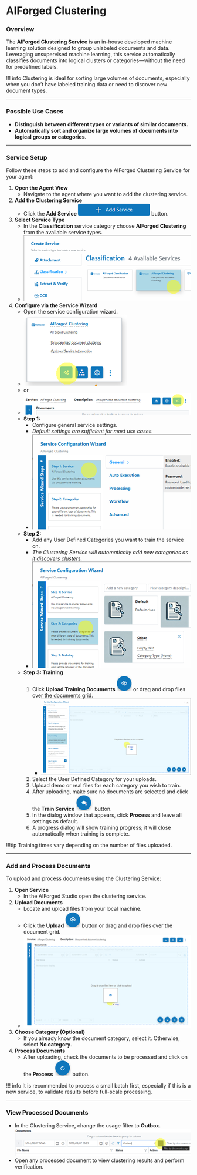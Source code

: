 # AIForged Clustering

### Overview

The **AIForged Clustering Service** is an in-house developed machine learning solution designed to group unlabeled documents and data. Leveraging unsupervised machine learning, this service automatically classifies documents into logical clusters or categories—without the need for predefined labels.

!!! info
    Clustering is ideal for sorting large volumes of documents, especially when you don’t have labeled training data or need to discover new document types.

***

### Possible Use Cases

* **Distinguish between different types or variants of similar documents.**
* **Automatically sort and organize large volumes of documents into logical groups or categories.**

***

### Service Setup

Follow these steps to add and configure the AIForged Clustering Service for your agent:

1. **Open the Agent  View**
      - Navigate to the agent where you want to add the clustering service.
2. **Add the Clustering Service**
      - Click the **Add Service** ![](../../assets/image%20%2814%29%20%281%29%20%281%29%20%281%29.png) button.
3. **Select Service Type**
      - In the **Classification** service category choose **AIForged Clustering** from the available service types.
      - ![](../../assets/image%20%2815%29%20%281%29%20%281%29%20%281%29.png)
4. **Configure via the Service Wizard**
      - Open the service configuration wizard.
      - ![](../../assets/image%20%2816%29%20%281%29%20%281%29%20%281%29.png)
      - or 
      - ![](../../assets/image%20%2817%29%20%281%29%20%281%29%20%281%29.png)
      - **Step 1:**
          - Configure general service settings.
          - *Default settings are sufficient for most use cases.*
          - ![](../../assets/image%20%2818%29%20%281%29%20%281%29%20%281%29.png)
      - **Step 2:**
          - Add any User Defined Categories you want to train the service on.
          - *The Clustering Service will automatically add new categories as it discovers clusters.*
          - ![](../../assets/image%20%2819%29%20%281%29%20%281%29%20%281%29.png)
      - **Step 3: Training**
          1. Click **Upload Training Documents** ![](../../assets/image%20%2820%29%20%281%29%20%281%29%20%281%29.png) or drag and drop files over the documents grid.
              - ![](../../assets/image%20%2821%29%20%281%29%20%281%29%20%281%29.png)
          2. Select the User Defined Category for your uploads.
          3. Upload demo or real files for each category you wish to train.
          4. After uploading, make sure no documents are selected and click the **Train Service** ![](../../assets/image%20%2822%29%20%281%29%20%281%29.png) button.
          5. In the dialog window that appears, click **Process** and leave all settings as default.
          6.  A progress dialog will show training progress; it will close automatically when training is complete.

!!!tip
      Training times vary depending on the number of files uploaded.

***

### Add and Process Documents

To upload and process documents using the Clustering Service:

1. **Open Service**
    - In the AIForged Studio open the clustering service.
2.  **Upload Documents**
    - Locate and upload files from your local machine.
    - Click the **Upload** ![](../../assets/image%20%2820%29%20%281%29%20%281%29%20%281%29.png) button or drag and drop files over the document grid.
    - ![](../../assets/image%20%2823%29%20%281%29%20%281%29.png)
3. **Choose Category (Optional)**
    - If you already know the document category, select it. Otherwise, select **No category**.
4. **Process Documents**
    - After uploading, check the documents to be processed and click on the **Process** ![](../../assets/image%20%2824%29%20%281%29%20%281%29.png) button.

!!! info
    It is recommended to process a small batch first, especially if this is a new service, to validate results before full-scale processing.

***

### View Processed Documents

* In the Clustering Service, change the usage filter to **Outbox**.
  ![](../../assets/image%20%2825%29%20%281%29%20%281%29.png)
* Open any processed document to view clustering results and perform verification.





